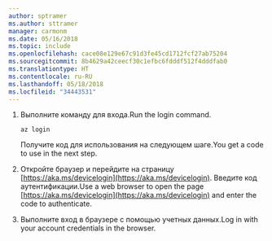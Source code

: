 ```yaml
---
author: sptramer
ms.author: sttramer
manager: carmonm
ms.date: 05/16/2018
ms.topic: include
ms.openlocfilehash: cace08e129e67c91d3fe45cd1712fcf27ab75204
ms.sourcegitcommit: 8b4629a42ceecf30c1efbc6fdddf512f4dddfab0
ms.translationtype: HT
ms.contentlocale: ru-RU
ms.lasthandoff: 05/18/2018
ms.locfileid: "34443531"
---
```

1. <span data-ttu-id="45f0e-101">Выполните команду для входа.</span><span class="sxs-lookup"><span data-stu-id="45f0e-101">Run the login command.</span></span>

    ```azurecli-interactive
    az login
    ```

   <span data-ttu-id="45f0e-102">Получите код для использования на следующем шаге.</span><span class="sxs-lookup"><span data-stu-id="45f0e-102">You get a code to use in the next step.</span></span>

2. <span data-ttu-id="45f0e-103">Откройте браузер и перейдите на страницу [https://aka.ms/devicelogin](https://aka.ms/devicelogin). Введите код аутентификации.</span><span class="sxs-lookup"><span data-stu-id="45f0e-103">Use a web browser to open the page [https://aka.ms/devicelogin](https://aka.ms/devicelogin) and enter the code to authenticate.</span></span>

3. <span data-ttu-id="45f0e-104">Выполните вход в браузере с помощью учетных данных.</span><span class="sxs-lookup"><span data-stu-id="45f0e-104">Log in with your account credentials in the browser.</span></span>